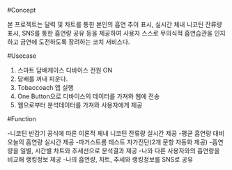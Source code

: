 #Concept

본 프로젝트는 달력 및 차트를 통한 본인의 흡연 추이 표시, 실시간 체내 니코틴 잔류량 표시, SNS를 통한 흡연량 공유 등을 제공하여 사용자 스스로 무의식적 흡연습관을 인지하고 금연에 도전하도록 장려하는 코치 서비스다.

#Usecase

1. 스마트 담배케이스 디바이스 전원 ON
2. 담배를 꺼내 피운다.
3. Tobaccoach 앱 실행
4. One Button으로 디바이스의 데이터를 가져와 웹에 전송
5. 웹으로부터 분석데이터를 가져와 사용자에게 제공

#Function

-니코틴 반감기 공식에 따른 이론적 체내 니코틴 잔류량 실시간 제공
-평균 흡연량 대비 오늘의 흡연량 실시간 제공
-파거스트롬 테스트 자가진단(2개 문항 자동화 제공)
-흡연량을 일별, 시간별 차트와 추세선으로 분석결과 제공
-나와 다른 사용자와의 흡연량을 비교해 랭킹정보 제공
-나의 흡연량, 차트, 추세와 랭킹정보를 SNS로 공유
